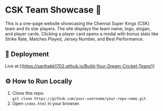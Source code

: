 # CSK Team Showcase 🦁

This is a one-page website showcasing the Chennai Super Kings (CSK) team and its star players. The site displays the team name, logo, slogan, and player cards. Clicking a player card opens a modal with bonus stats like Strike Rate, Matches Played, Jersey Number, and Best Performance.

## 🚀 Deployment
Live at:[(https://sarthakb1702.github.io/Build-Your-Dream-Cricket-Team/)]

## ⚙️ How to Run Locally
1. Clone this repo:  
   `git clone https://github.com/your-username/your-repo-name.git`
2. Open `index.html` in your browser.
